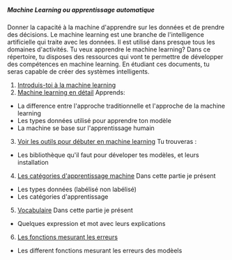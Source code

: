 ##### Machine Learning ou apprentissage automatique

Donner la capacité à la machine d'apprendre sur les données et de prendre des décisions. Le machine learning est une branche de l'intelligence artificielle qui traite avec les données. Il est utilisé dans presque tous les domaines d'activités. Tu veux apprendre le machine learning? Dans ce répertoire, tu disposes des ressources qui vont te permettre de développer des compétences en machine learning. En étudiant ces documents, tu seras capable de créer des systèmes intelligents.

1. [Introduis-toi à la machine learning](/docs/introduction.md)
2. [Machine learning en détail](/docs/whatisml.md)
Apprends:
- La difference entre l'approche traditionnelle et l'approche de la machine learning
- Les types données utilisé pour apprendre ton modèle
- La machine se base sur l'apprentissage humain
3. [Voir les outils pour débuter en machine learning](/docs/outils.md)
Tu trouveras :
- Les bibliothèque qu'il faut pour déveloper tes modèles, et leurs installation
4. [Les catégories d'apprentissage machine](/docs/outils.md)
Dans cette partie je présent
- Les types données (labélisé non labélisé)
- Les catégories d'apprentissage
5. [Vocabulaire](/docs/base_en_ml.md)
Dans cette partie je présent
- Quelques expression et mot avec leurs explications

6. [Les fonctions mesurant les erreurs](/docs/measure_error_function.md)

- Les different fonctions mesurant les erreurs des modèels
